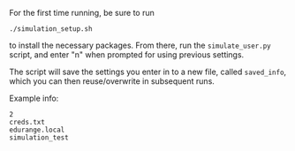 For the first time running, be sure to run
```
./simulation_setup.sh
```
to install the necessary packages. From there, run the ```simulate_user.py``` script, and enter "n" when prompted for using previous settings.

The script will save the settings you enter in to a new file, called ```saved_info```, which you can then reuse/overwrite in subsequent runs.

Example info:
```
2
creds.txt
edurange.local
simulation_test
```
